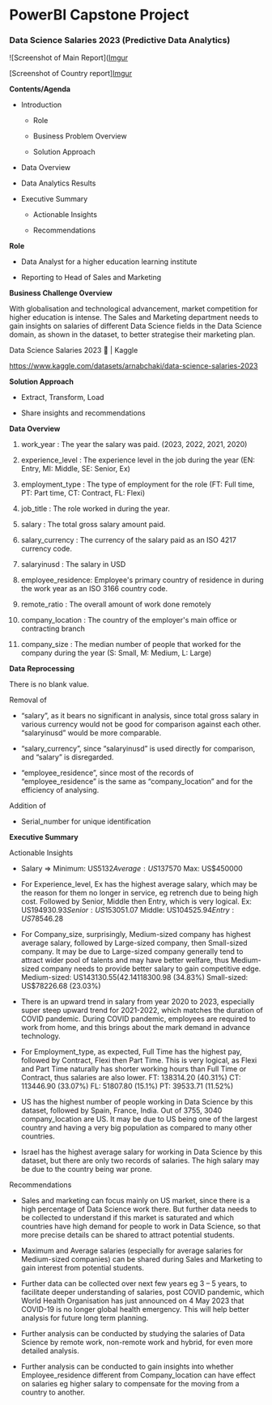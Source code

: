 # PowerBI Capstone Project

### Data Science Salaries 2023 (Predictive Data Analytics)

![Screenshot of Main Report]([Imgur](https://imgur.com/a0lg6K1)

[Screenshot of Country report][Imgur](https://imgur.com/qPAgxy5)

**Contents/Agenda**

* Introduction

  * Role

  * Business Problem Overview

  * Solution Approach

* Data Overview

* Data Analytics Results

* Executive Summary 

  * Actionable Insights

  * Recommendations

**Role**

* Data Analyst for a higher education learning institute

* Reporting to Head of Sales and Marketing

**Business Challenge Overview**

With globalisation and technological advancement, market competition for higher education is intense. The Sales and Marketing department needs to gain insights on salaries of different Data Science fields in the Data Science domain, as shown in the dataset, to better strategise their marketing plan.

Data Science Salaries 2023 💸 | Kaggle

https://www.kaggle.com/datasets/arnabchaki/data-science-salaries-2023

**Solution Approach**

* Extract, Transform, Load 

* Share insights and recommendations

**Data Overview**

1.  work_year         : The year the salary was paid.
                        (2023, 2022, 2021, 2020)

2.  experience_level  : The experience level in the job during the year
                        (EN: Entry, MI: Middle, SE: Senior, Ex)

3.  employment_type   : The type of employment for the role
                        (FT: Full time, PT: Part time, CT: Contract, FL: Flexi)

4.  job_title         : The role worked in during the year.

5.  salary            : The total gross salary amount paid.

6.  salary_currency   : The currency of the salary paid as an ISO 4217 currency code.

7.  salaryinusd       : The salary in USD

8.  employee_residence: Employee's primary country of residence in during the work year as an ISO 3166 country code.

9.  remote_ratio      : The overall amount of work done remotely

10. company_location  : The country of the employer's main office or contracting branch

11. company_size      : The median number of people that worked for the company during the year
                        (S: Small, M: Medium, L: Large)

**Data Reprocessing**

There is no blank value.

Removal of 

* “salary”, as it bears no significant in analysis, since total gross salary in various currency would not be good for comparison against each other. “salaryinusd” would be more comparable. 

* “salary_currency”, since “salaryinusd” is used directly for comparison, and “salary” is disregarded. 

* “employee_residence”, since most of the records of “employee_residence” is the same as “company_location” and for the efficiency of analysing. 

Addition of

* Serial_number for unique identification

**Executive Summary**

Actionable Insights 

* Salary => Minimum: US$5132   Average: US$137570   Max: US$450000
* For Experience_level, Ex has the highest average salary, which may be the reason for them no longer in service, eg retrench due to being high cost. Followed by Senior, Middle then Entry, which is very logical. 
    Ex: US$194930.93   Senior: US$153051.07   Middle: US$104525.94   Entry: US$78546.28
    
* For Company_size, surprisingly, Medium-sized company has highest average salary, followed by Large-sized company, then Small-sized company. It may be due to Large-sized company generally tend to attract wider pool of talents and may have better welfare, thus Medium-sized company needs to provide better salary to gain competitive edge.
    Medium-sized: US$143130.55 (42.14%)   Large-sized: US$118300.98 (34.83%)   Small-sized: US$78226.68 (23.03%)
  
* There is an upward trend in salary from year 2020 to 2023, especially super steep upward trend for 2021-2022, which matches the duration of COVID pandemic. During COVID pandemic, employees are required to work from home, and this brings about the mark demand in advance technology.
  
* For Employment_type, as expected, Full Time has the highest pay, followed by Contract, Flexi then Part Time. This is very logical, as Flexi and Part Time naturally has shorter working hours than Full Time or Contract, thus salaries are also lower. 
     FT: 138314.20 (40.31%)   CT: 113446.90 (33.07%)   FL: 51807.80 (15.1%)   PT: 39533.71 (11.52%)
  
* US has the highest number of people working in Data Science by this dataset, followed by Spain, France, India. Out of 3755, 3040 company_location are US. It may be due to US being one of the largest country and having a very big population as compared to many other countries.
  
* Israel has the highest average salary for working in Data Science by this dataset, but there are only two records of salaries. The high salary may be due to the country being war prone. 

Recommendations

* Sales and marketing can focus mainly on US market, since there is a high percentage of Data Science work there. But further data needs to be collected to understand if this market is saturated and which countries have high demand for people to work in Data Science, so that more precise details can be shared to attract potential students.
  
* Maximum and Average salaries (especially for average salaries for Medium-sized companies) can be shared during Sales and Marketing to gain interest from potential students.
  
* Further data can be collected over next few years eg 3 – 5 years, to facilitate deeper understanding of salaries, post COVID pandemic, which World Health Organisation has just announced on 4 May 2023 that COVID-19 is no longer global health emergency. This will help better analysis for future long term planning.
  
* Further analysis can be conducted by studying the salaries of Data Science by remote work, non-remote work and hybrid, for even more detailed analysis.
  
* Further analysis can be conducted to gain insights into whether Employee_residence different from Company_location can have effect on salaries eg higher salary to compensate for the moving from a country to another. 
